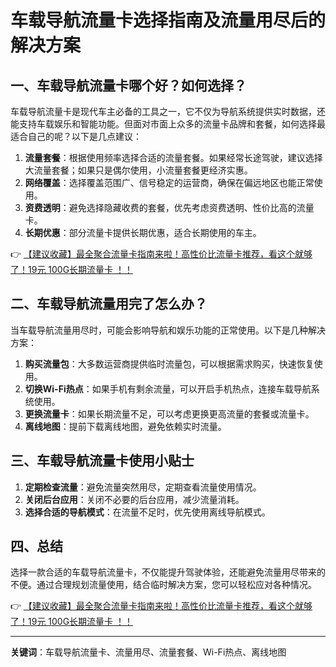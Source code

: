 # 车载导航流量卡选择指南及流量用尽后的解决方案

## 一、车载导航流量卡哪个好？如何选择？

车载导航流量卡是现代车主必备的工具之一，它不仅为导航系统提供实时数据，还能支持车载娱乐和智能功能。但面对市面上众多的流量卡品牌和套餐，如何选择最适合自己的呢？以下是几点建议：

1. **流量套餐**：根据使用频率选择合适的流量套餐。如果经常长途驾驶，建议选择大流量套餐；如果只是偶尔使用，小流量套餐更经济实惠。
2. **网络覆盖**：选择覆盖范围广、信号稳定的运营商，确保在偏远地区也能正常使用。
3. **资费透明**：避免选择隐藏收费的套餐，优先考虑资费透明、性价比高的流量卡。
4. **长期优惠**：部分流量卡提供长期优惠，适合长期使用的车主。

👉 [【建议收藏】最全聚合流量卡指南来啦！高性价比流量卡推荐，看这个就够了！19元 100G长期流量卡 ！！](https://bit.ly/Liuliangka)

## 二、车载导航流量用完了怎么办？

当车载导航流量用尽时，可能会影响导航和娱乐功能的正常使用。以下是几种解决方案：

1. **购买流量包**：大多数运营商提供临时流量包，可以根据需求购买，快速恢复使用。
2. **切换Wi-Fi热点**：如果手机有剩余流量，可以开启手机热点，连接车载导航系统使用。
3. **更换流量卡**：如果长期流量不足，可以考虑更换更高流量的套餐或流量卡。
4. **离线地图**：提前下载离线地图，避免依赖实时流量。

## 三、车载导航流量卡使用小贴士

1. **定期检查流量**：避免流量突然用尽，定期查看流量使用情况。
2. **关闭后台应用**：关闭不必要的后台应用，减少流量消耗。
3. **选择合适的导航模式**：在流量不足时，优先使用离线导航模式。

## 四、总结

选择一款合适的车载导航流量卡，不仅能提升驾驶体验，还能避免流量用尽带来的不便。通过合理规划流量使用，结合临时解决方案，您可以轻松应对各种情况。

👉 [【建议收藏】最全聚合流量卡指南来啦！高性价比流量卡推荐，看这个就够了！19元 100G长期流量卡 ！！](https://bit.ly/Liuliangka)

---

**关键词**：车载导航流量卡、流量用尽、流量套餐、Wi-Fi热点、离线地图